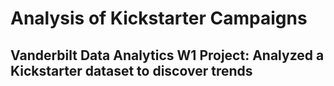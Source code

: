 # Analysis of Kickstarter Campaigns
## Vanderbilt Data Analytics W1 Project: Analyzed a Kickstarter dataset to discover trends

